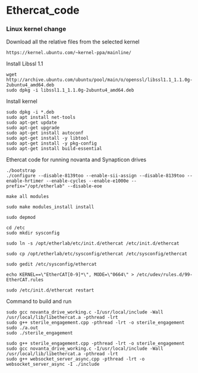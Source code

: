 # Ethercat_code

### Linux kernel change
Download all the relative files from the selected kernel

```
https://kernel.ubuntu.com/~kernel-ppa/mainline/
```
Install Libssl 1.1
```
wget http://archive.ubuntu.com/ubuntu/pool/main/o/openssl/libssl1.1_1.1.0g-2ubuntu4_amd64.deb
sudo dpkg -i libssl1.1_1.1.0g-2ubuntu4_amd64.deb
```
Install kernel  
```
sudo dpkg -i *.deb
sudo apt install net-tools
sudo apt-get update
sudo apt-get upgrade
sudo apt-get install autoconf
sudo apt-get install -y libtool
sudo apt-get install -y pkg-config 
sudo apt-get install build-essential
```



Ethercat code for running novanta and Synapticon drives
```
./bootstrap
./configure --disable-8139too --enable-sii-assign --disable-8139too --enable-hrtimer --enable-cycles --enable-e1000e --prefix="/opt/etherlab" --disable-eoe

make all modules

sudo make modules_install install

sudo depmod

cd /etc
sudo mkdir sysconfig

sudo ln -s /opt/etherlab/etc/init.d/ethercat /etc/init.d/ethercat

sudo cp /opt/etherlab/etc/sysconfig/ethercat /etc/sysconfig/ethercat

sudo gedit /etc/sysconfig/ethercat

echo KERNEL==\"EtherCAT[0-9]*\", MODE=\"0664\" > /etc/udev/rules.d/99-EtherCAT.rules

sudo /etc/init.d/ethercat restart

```
Command to build and run
```
sudo gcc novanta_drive_working.c -I/usr/local/include -Wall /usr/local/lib/libethercat.a -pthread -lrt
sudo g++ sterile_engagement.cpp -pthread -lrt -o sterile_engagement
sudo ./a.out
sudo ./sterile_engagement
```

```
sudo g++ sterile_engagement.cpp -pthread -lrt -o sterile_engagement
sudo gcc novanta_drive_working.c -I/usr/local/include -Wall /usr/local/lib/libethercat.a -pthread -lrt
sudo g++ websocket_server_async.cpp -pthread -lrt -o websocket_server_async -I ./include


```
